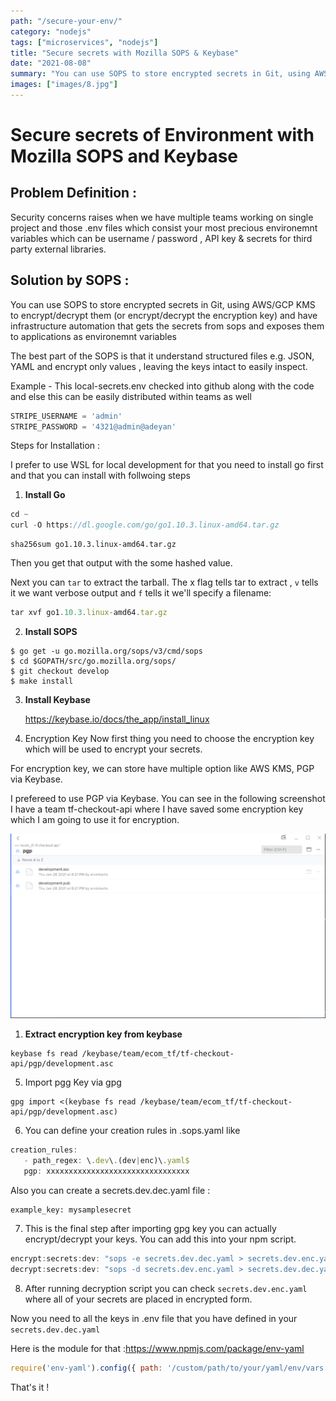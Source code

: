 ```yaml
---
path: "/secure-your-env/"
category: "nodejs"
tags: ["microservices", "nodejs"]
title: "Secure secrets with Mozilla SOPS & Keybase"
date: "2021-08-08"
summary: "You can use SOPS to store encrypted secrets in Git, using AWS/GCP KMS to encrypt/decrypt them (or encrypt/decrypt the encryption key) and have infrastructure automation that gets the secrets from sops and exposes them to applications as environemnt variables "
images: ["images/8.jpg"]
---
```



# Secure secrets of Environment with Mozilla SOPS and Keybase

## Problem Definition  :
Security concerns raises when we have multiple teams working on single project and those .env files which consist your most precious environemnt variables which can be username / password , API key & secrets for third party external libraries.

## Solution by SOPS  :
You can use SOPS to store encrypted secrets in Git, using AWS/GCP KMS to encrypt/decrypt them (or encrypt/decrypt the encryption key) and have infrastructure automation that gets the secrets from sops and exposes them to applications as environemnt variables

The best part of the SOPS is that it understand structured files e.g. JSON, YAML and encrypt only values , leaving the keys intact to easily inspect.


Example - This local-secrets.env checked into github along with the code and else this can be easily distributed within teams as well
```js
STRIPE_USERNAME = 'admin'
STRIPE_PASSWORD = '4321@admin@adeyan'
```

Steps for Installation : 

I prefer to use WSL for local development for that you need to install go first and that you can install with follwoing steps

1. **Install Go**

```js
cd ~
curl -O https://dl.google.com/go/go1.10.3.linux-amd64.tar.gz
```

```
sha256sum go1.10.3.linux-amd64.tar.gz
```
Then you get that output with the some hashed value.

Next you can `tar` to extract the tarball. The x flag tells tar to extract , `v` tells it we want verbose output and  `f` tells it we'll specify a filename:

```js
tar xvf go1.10.3.linux-amd64.tar.gz
```

2. **Install SOPS**

```
$ go get -u go.mozilla.org/sops/v3/cmd/sops
$ cd $GOPATH/src/go.mozilla.org/sops/
$ git checkout develop
$ make install
```
3. **Install Keybase** 
   
   https://keybase.io/docs/the_app/install_linux

4. Encryption Key 
Now first thing you need to choose the encryption key which will be used to encrypt your secrets.

For encryption key, we can store have multiple option like AWS KMS, PGP via Keybase.

I prefereed to use PGP via Keybase. You can see in the following screenshot I have a team tf-checkout-api where I have saved some encryption key which I am going to use it for encryption.

![Kitten](./../../resources/images/keybase.png)

1) **Extract encryption key from keybase**

```
keybase fs read /keybase/team/ecom_tf/tf-checkout-api/pgp/development.asc
```


5) Import pgg Key via gpg

```
gpg import <(keybase fs read /keybase/team/ecom_tf/tf-checkout-api/pgp/development.asc)
```

6) You can define your creation rules in .sops.yaml like

```js
creation_rules: 
   - path_regex: \.dev\.(dev|enc)\.yaml$
   pgp: xxxxxxxxxxxxxxxxxxxxxxxxxxxxxxxx
```

Also you can create a secrets.dev.dec.yaml file : 
```
example_key: mysamplesecret
```
7) This is the final step after importing gpg key you can actually encrypt/decrypt your keys. You can add this into your npm script.

```js
encrypt:secrets:dev: "sops -e secrets.dev.dec.yaml > secrets.dev.enc.yaml"
decrypt:secrets:dev: "sops -d secrets.dev.enc.yaml > secrets.dev.dec.yaml"
```

8) After running decryption script you can check `secrets.dev.enc.yaml` where all of your secrets are placed in encrypted form.

Now you need to all the keys in .env file that you have defined in your `secrets.dev.dec.yaml`

Here is the module for that :https://www.npmjs.com/package/env-yaml

```js
require('env-yaml').config({ path: '/custom/path/to/your/yaml/env/vars' });
```

That's it !